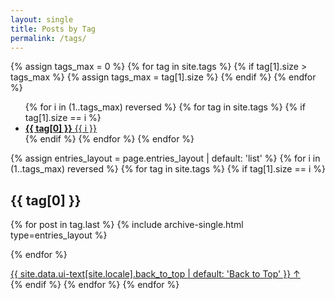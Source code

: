 ```yaml
---
layout: single
title: Posts by Tag
permalink: /tags/
---
```



{% assign tags_max = 0 %}
{% for tag in site.tags %}
{% if tag[1].size > tags_max %}
{% assign tags_max = tag[1].size %}
{% endif %}
{% endfor %}

<ul class="taxonomy__index">
{% for i in (1..tags_max) reversed %}
{% for tag in site.tags %}
{% if tag[1].size == i %}
<li>
<a href="#{{ tag[0] | slugify }}">
<strong>{{ tag[0] }}</strong> <span class="taxonomy__count">{{ i }}</span>
</a>
</li>
{% endif %}
{% endfor %}
{% endfor %}
</ul>

{% assign entries_layout = page.entries_layout | default: 'list' %}
{% for i in (1..tags_max) reversed %}
{% for tag in site.tags %}
{% if tag[1].size == i %}
<section id="{{ tag[0] | slugify | downcase }}" class="taxonomy__section">
<h2 class="archive__subtitle">{{ tag[0] }}</h2>
<div class="entries-{{ entries_layout }}">
{% for post in tag.last %}
{% include archive-single.html type=entries_layout %}

{% endfor %}
</div>
<a href="#page-title" class="back-to-top">{{ site.data.ui-text[site.locale].back_to_top | default: 'Back to Top' }} &uarr;</a>
</section>
{% endif %}
{% endfor %}
{% endfor %}

